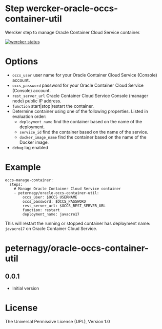 # Step wercker-oracle-occs-container-util
Wercker step to manage Oracle Container Cloud Service container.

[![wercker status](https://app.wercker.com/status/55562054fe564292358e9eee599920b7/m "wercker status")](https://app.wercker.com/project/bykey/55562054fe564292358e9eee599920b7)

# Options

- `occs_user` user name for your Oracle Container Cloud Service (Console) account.
- `occs_password` password for your Oracle Container Cloud Service (Console) account.
- `rest_server_url` Oracle Container Cloud Service Console (manager node) public IP address.
- `function` start|stop|restart the container.
- Determine container using one of the following properties. Listed in evaluation order:
	- `deployment_name` find the container based on the name of the deployment.
	- `service_id` find the container based on the name of the service.
	- `docker_image_name` find the container based on the name of the Docker image.
- `debug` log enabled

# Example

	occs-manage-container:
	  steps:
	    # Manage Oracle Container Cloud Service container
	    - peternagy/oracle-occs-container-util:
	        occs_user: $OCCS_USERNAME
	        occs_password: $OCCS_PASSWORD
	        rest_server_url: $OCCS_REST_SERVER_URL
	        function: restart
			deployment_name: javacro17


This will restart the running or stopped container has deployment name: `javacro17` on Oracle Container Cloud Service.

# peternagy/oracle-occs-container-util

## 0.0.1

- Initial version

# License

The Universal Permissive License (UPL), Version 1.0
